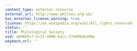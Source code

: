 ```yaml
---
content_type: external-resource
external_url: http://www.philsoc.org.uk/
has_external_license_warning: true
license: https://en.wikipedia.org/wiki/All_rights_reserved
status: ''
title: Philological Society
uid: a696b5c7-bc31-4980-bacc-27a900aba98e
wayback_url: ''
---
```

